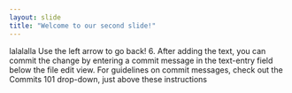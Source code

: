 ```yaml
---
layout: slide
title: "Welcome to our second slide!"
---
```

lalalalla
Use the left arrow to go back!
6. After adding the text, you can commit the change by entering a commit message in the text-entry field below the file edit view. For guidelines on commit messages, check out the Commits 101 drop-down, just above these instructions
